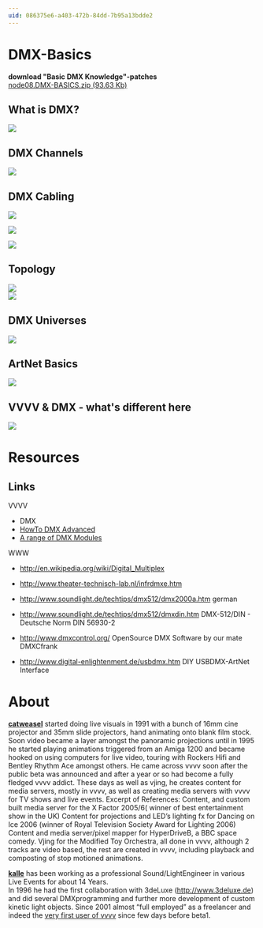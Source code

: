 ```yaml
---
uid: 086375e6-a403-472b-84dd-7b95a13bdde2
---
```


# DMX-Basics

**download "Basic DMX Knowledge"-patches**  
<a href="http://vvvv.org/tiki-download_file.php?fileId=1643" class="extURL" target="_blank">node08.DMX-BASICS.zip (93.63 Kb)</a>  

## What is DMX?
![](~/img/01whatsdmx_2008_4.04 "")  


## DMX Channels
![](~/img/dmxchannels_2008.04.2915.08.23.jpg "")  


## DMX Cabling
![](~/img/cabling_2008.04.2915.08.43.jpg "")  

![](~/img/cabling_2008.04.2915.08.52.jpg "")  

![](~/img/xlr_2008.04.2915.09.03.jpg "")  

## Topology
![](~/img/topology_2008.04.2915.09.15.jpg "")  
![](~/img/topology_2008.04.2915.09.15.jpg "")  

## DMX Universes
![](~/img/universe_2008.04.2915.09.34.jpg "")  

## ArtNet Basics
![](~/img/artnet_2008.04.2915.09.44.jpg "")  


## VVVV & DMX - what's different here
![](~/img/vvvvdmx_2008.04.2915.10.18.jpg "")  


# Resources
## Links
VVVV  
* DMX  
* [HowTo DMX Advanced](xref:b54e17f0-5939-4e9e-bdd3-0ef7d2623929)  
* [A range of DMX Modules](xref:)  

WWW  
* <a href="http://en.wikipedia.org/wiki/Digital_Multiplex" class="extURL" target="_blank">http://en.wikipedia.org/wiki/Digital_Multiplex</a>  
* <a href="http://www.theater-technisch-lab.nl/infrdmxe.htm" class="extURL" target="_blank">http://www.theater-technisch-lab.nl/infrdmxe.htm</a>   
* <a href="http://www.soundlight.de/techtips/dmx512/dmx2000a.htm" class="extURL" target="_blank">http://www.soundlight.de/techtips/dmx512/dmx2000a.htm</a> german  
* <a href="http://www.soundlight.de/techtips/dmx512/dmxdin.htm" class="extURL" target="_blank">http://www.soundlight.de/techtips/dmx512/dmxdin.htm</a> DMX-512/DIN - Deutsche Norm DIN 56930-2  

* <a href="http://www.dmxcontrol.org/" class="extURL" target="_blank">http://www.dmxcontrol.org/</a> OpenSource DMX Software by our mate DMXCfrank  
* <a href="http://www.digital-enlightenment.de/usbdmx.htm" class="extURL" target="_blank">http://www.digital-enlightenment.de/usbdmx.htm</a> DIY USBDMX-ArtNet Interface  

# About
**<span class="user"><a href="https://vvvv.org/users/catweasel" class="extURL" target="_blank">catweasel</a></span>** started doing live visuals in 1991 with a bunch of 16mm cine projector and 35mm slide projectors, hand animating onto blank film stock.  
Soon video became a layer amongst the panoramic projections until in 1995 he started playing animations triggered from an Amiga 1200 and became hooked on using computers for live video, touring with Rockers Hifi and Bentley Rhythm Ace amongst others. He came across vvvv soon after the public beta was announced and after a year or so had become a fully fledged vvvv addict. These days as well as vjing, he creates content for media servers, mostly in vvvv, as well as creating media servers with vvvv for TV shows and live events. Excerpt of References: Content, and custom built media server for the X Factor 2005/6( winner of best entertainment show in the UK) Content for projections and LED’s lighting fx for Dancing on Ice 2006 (winner of Royal Television Society Award for Lighting 2006) Content and media server/pixel mapper for HyperDriveB, a BBC space comedy. Vjing for the Modified Toy Orchestra, all done in vvvv, although 2 tracks are video based, the rest are created in vvvv, including playback and composting of stop motioned animations.  

**<span class="user"><a href="https://vvvv.org/users/kalle" class="extURL" target="_blank">kalle</a></span>** has been working as a professional Sound/LightEngineer in various Live Events for about 14 Years.  
In 1996 he had the first collaboration with 3deLuxe (http://www.3deluxe.de) and did several DMXprogramming and further more development of custom kinetic light objects. Since 2001 almost “full employed” as a freelancer and indeed the <a href="http://www.flickr.com/photos/andreaskoller/2397634863/in/pool-node08" class="extURL" target="_blank">very first user of vvvv</a> since few days before beta1.  